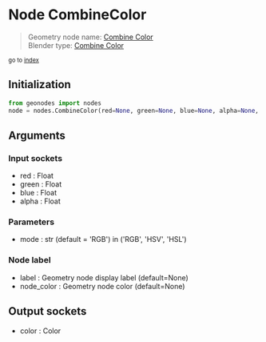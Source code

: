 
# Node CombineColor

> Geometry node name: [Combine Color](https://docs.blender.org/manual/en/latest/modeling/geometry_nodes/color/combine_color.html)<br>
  Blender type: [Combine Color](https://docs.blender.org/api/current/bpy.types.FunctionNodeCombineColor.html)
  
<sub>go to [index](/docs/index.md)</sub>

## Initialization

```python
from geonodes import nodes
node = nodes.CombineColor(red=None, green=None, blue=None, alpha=None, mode='RGB', label=None, node_color=None)
```



## Arguments


### Input sockets

- red : Float
- green : Float
- blue : Float
- alpha : Float

### Parameters

- mode : str (default = 'RGB') in ('RGB', 'HSV', 'HSL')

### Node label

- label : Geometry node display label (default=None)
- node_color : Geometry node color (default=None)

## Output sockets

- color : Color
